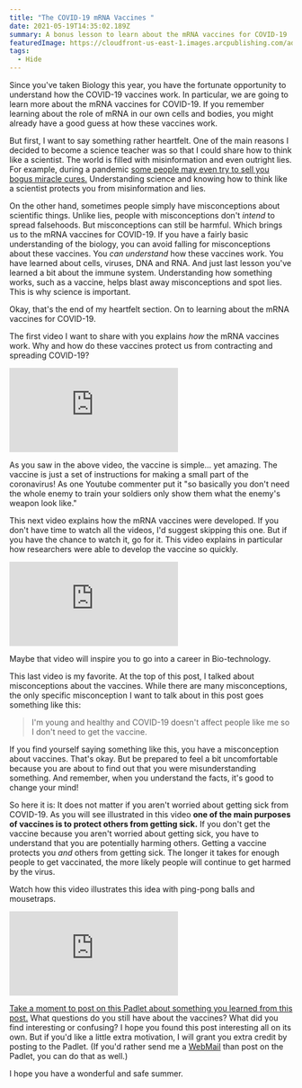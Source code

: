 ```yaml
---
title: "The COVID-19 mRNA Vaccines "
date: 2021-05-19T14:35:02.189Z
summary: A bonus lesson to learn about the mRNA vaccines for COVID-19
featuredImage: https://cloudfront-us-east-1.images.arcpublishing.com/advancelocal/TD3NFV7XVNCOLIBFH7PDHWKGPQ.png
tags:
  - Hide
---
```

Since you've taken Biology this year, you have the fortunate opportunity to understand how the COVID-19 vaccines work. In particular, we are going to learn more about the mRNA vaccines for COVID-19. If you remember learning about the role of mRNA in our own cells and bodies, you might already have a good guess at how these vaccines work.

But first, I want to say something rather heartfelt. One of the main reasons I decided to become a science teacher was so that I could share how to think like a scientist. The world is filled with misinformation and even outright lies. For example, during a pandemic [some people may even try to sell you bogus miracle cures.](https://www.webmd.com/lung/news/20200730/fda-warns-of-silver-other-bogus-covid-cures) Understanding science and knowing how to think like a scientist protects you from misinformation and lies.

On the other hand, sometimes people simply have misconceptions about scientific things. Unlike lies, people with misconceptions don't *intend* to spread falsehoods. But misconceptions can still be harmful. Which brings us to the mRNA vaccines for COVID-19. If you have a fairly basic understanding of the biology, you can avoid falling for misconceptions about these vaccines. You *can understand* how these vaccines work. You have learned about cells, viruses, DNA and RNA. And just last lesson you've learned a bit about the immune system. Understanding how something works, such as a vaccine, helps blast away misconceptions and spot lies. This is why science is important.

Okay, that's the end of my heartfelt section. On to learning about the mRNA vaccines for COVID-19.

The first video I want to share with you explains *how* the mRNA vaccines work. Why and how do these vaccines protect us from contracting and spreading COVID-19?

<div class="youtube-container"><iframe class="responsive-iframe" src="https://www.youtube.com/embed/z0kfdZ8o_j4" frameborder="0" allow="accelerometer; autoplay; clipboard-write; encrypted-media; gyroscope; picture-in-picture" allowfullscreen></iframe></div>

As you saw in the above video, the vaccine is simple... yet amazing. The vaccine is just a set of instructions for making a small part of the coronavirus! As one Youtube commenter put it "so basically you don't need the whole enemy to train your soldiers only show them what the enemy's weapon look like."

This next video explains how the mRNA vaccines were developed. If you don't have time to watch all the videos, I'd suggest skipping this one. But if you have the chance to watch it, go for it. This video explains in particular how researchers were able to develop the vaccine so quickly.

<div class="youtube-container"><iframe class="responsive-iframe" src="https://www.youtube.com/embed/-92HQA0GcI8" frameborder="0" allow="accelerometer; autoplay; clipboard-write; encrypted-media; gyroscope; picture-in-picture" allowfullscreen></iframe></div>

Maybe that video will inspire you to go into a career in Bio-technology. 

This last video is my favorite. At the top of this post, I talked about misconceptions about the vaccines. While there are many misconceptions, the only specific misconception I want to talk about in this post goes something like this:

> I'm young and healthy and COVID-19 doesn't affect people like me so I don't need to get the vaccine.

If you find yourself saying something like this, you have a misconception about vaccines. That's okay. But be prepared to feel a bit uncomfortable because you are about to find out that you were misunderstanding something. And remember, when you understand the facts, it's good to change your mind!

So here it is: It does not matter if you aren't worried about getting sick from COVID-19. As you will see illustrated in this video **one of the main purposes of vaccines is to protect others from getting sick.** If you don't get the vaccine because you aren't worried about getting sick, you have to understand that you are potentially harming others. Getting a vaccine protects you *and* others from getting sick. The longer it takes for enough people to get vaccinated, the more likely people will continue to get harmed by the virus.

Watch how this video illustrates this idea with ping-pong balls and mousetraps.

<div class="youtube-container"><iframe class="responsive-iframe" src="https://www.youtube.com/embed/Et_J8_x4qBs" frameborder="0" allow="accelerometer; autoplay; clipboard-write; encrypted-media; gyroscope; picture-in-picture" allowfullscreen></iframe></div>

[Take a moment to post on this Padlet about something you learned from this post.](https://padlet.com/MNCA/wjlmsbqlbc4pa5ap) What questions do you still have about the vaccines? What did you find interesting or confusing? I hope you found this post interesting all on its own. But if you'd like a little extra motivation, I will grant you extra credit by posting to the Padlet. (If you'd rather send me a [WebMail](https://www.connexus.com/webmail?hideHeader=true/#/composemessage?idWebuser=2786770) than post on the Padlet, you can do that as well.)

I hope you have a wonderful and safe summer.